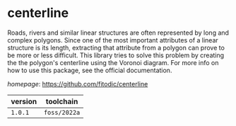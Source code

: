 # centerline

Roads, rivers and similar linear structures are often represented by long and complex polygons.  Since one of the most important attributes of a linear structure is its length, extracting that  attribute from a polygon can prove to be more or less difficult. This library tries to solve this problem by creating the the polygon's centerline using the  Voronoi diagram. For more info on how to use this package, see the official documentation.

*homepage*: <https://github.com/fitodic/centerline>

version | toolchain
--------|----------
``1.0.1`` | ``foss/2022a``
